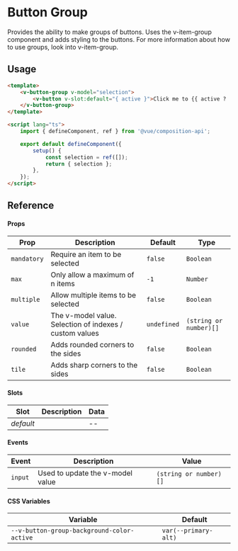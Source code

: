 # Button Group

Provides the ability to make groups of buttons. Uses the v-item-group component and adds styling to the buttons. For
more information about how to use groups, look into v-item-group.

## Usage

```html
<template>
	<v-button-group v-model="selection">
		<v-button v-slot:default="{ active }">Click me to {{ active ? 'activate' : 'deactivate' }}</v-button>
	</v-button-group>
</template>

<script lang="ts">
	import { defineComponent, ref } from '@vue/composition-api';

	export default defineComponent({
		setup() {
			const selection = ref([]);
			return { selection };
		},
	});
</script>
```

## Reference

#### Props

| Prop        | Description                                             | Default     | Type                   |
| ----------- | ------------------------------------------------------- | ----------- | ---------------------- |
| `mandatory` | Require an item to be selected                          | `false`     | `Boolean`              |
| `max`       | Only allow a maximum of n items                         | `-1`        | `Number`               |
| `multiple`  | Allow multiple items to be selected                     | `false`     | `Boolean`              |
| `value`     | The v-model value. Selection of indexes / custom values | `undefined` | `(string or number)[]` |
| `rounded`   | Adds rounded corners to the sides                       | `false`     | `Boolean`              |
| `tile`      | Adds sharp corners to the sides                         | `false`     | `Boolean`              |

#### Slots

| Slot      | Description | Data |
| --------- | ----------- | ---- |
| _default_ |             | --   |

#### Events

| Event   | Description                      | Value                  |
| ------- | -------------------------------- | ---------------------- |
| `input` | Used to update the v-model value | `(string or number)[]` |

#### CSS Variables

| Variable                                   | Default              |
| ------------------------------------------ | -------------------- |
| `--v-button-group-background-color-active` | `var(--primary-alt)` |
